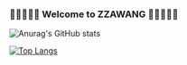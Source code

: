 ### 🌳🌳🌳🌳🌳 Welcome to ZZAWANG 🌳🌳🌳🌳🌳

<!--
**zzawang/zzawang** is a ✨ _special_ ✨ repository because its `README.md` (this file) appears on your GitHub profile.

Here are some ideas to get you started:

- 🔭 I’m currently working on ...
- 🌱 I’m currently learning ...
- 👯 I’m looking to collaborate on ...
- 🤔 I’m looking for help with ...
- 💬 Ask me about ...
- 📫 How to reach me: ...
- 😄 Pronouns: ...
- ⚡ Fun fact: ...
-->
![Anurag's GitHub stats](https://github-readme-stats.vercel.app/api?username=zzawang&count_private=true&show_icons=true)
<!-- [![Readme Card](https://github-readme-stats.vercel.app/api/pin/?username=anuraghazra&repo=github-readme-stats)](https://github.com/anuraghazra/github-readme-stats) -->
[![Top Langs](https://github-readme-stats.vercel.app/api/top-langs/?username=zzawang&layout=compact)](https://github.com/anuraghazra/github-readme-stats)

<!-- [![Solved.ac Profile](http://mazassumnida.wtf/api/v2/generate_badge?boj=백준아이디)](https://solved.ac/백준아이디/)
 -->
 
 
